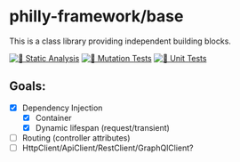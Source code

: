 # philly-framework/base

This is a class library providing independent building blocks.

[![🔎 Static Analysis](https://github.com/philly-framework/base/actions/workflows/static-analysis.yml/badge.svg)](https://github.com/philly-framework/base/actions/workflows/static-analysis.yml)
[![🧟 Mutation Tests](https://github.com/philly-framework/base/actions/workflows/mutation-tests.yml/badge.svg)](https://github.com/philly-framework/base/actions/workflows/mutation-tests.yml)
[![🧪 Unit Tests](https://github.com/philly-framework/base/actions/workflows/unit-tests.yml/badge.svg)](https://github.com/philly-framework/base/actions/workflows/unit-tests.yml)

## Goals:

- [x] Dependency Injection
  - [x] Container
  - [x] Dynamic lifespan (request/transient)
- [ ] Routing (controller attributes)
- [ ] HttpClient/ApiClient/RestClient/GraphQlClient?
